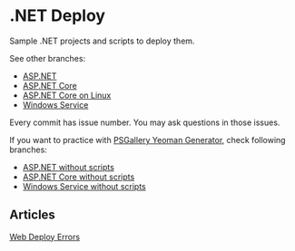 .NET Deploy
===========

Sample .NET projects and scripts to deploy them.

See other branches:

- [ASP.NET](https://github.com/Saritasa/dotnet-deploy/tree/asp-net)
- [ASP.NET Core](https://github.com/Saritasa/dotnet-deploy/tree/asp-net-core)
- [ASP.NET Core on Linux](https://github.com/Saritasa/dotnet-deploy/tree/asp-net-core-linux)
- [Windows Service](https://github.com/Saritasa/dotnet-deploy/tree/windows-service)

Every commit has issue number. You may ask questions in those issues.

If you want to practice with [PSGallery Yeoman Generator](https://github.com/Saritasa/PSGallery/blob/master/docs/GettingStarted.md), check following branches:

- [ASP.NET without scripts](https://github.com/Saritasa/dotnet-deploy/tree/no-scripts/asp-net)
- [ASP.NET Core without scripts](https://github.com/Saritasa/dotnet-deploy/tree/no-scripts/asp-net-core)
- [Windows Service without scripts](https://github.com/Saritasa/dotnet-deploy/tree/no-scripts/windows-service)

Articles
--------

[Web Deploy Errors](docs/WebDeployErrors.md)
